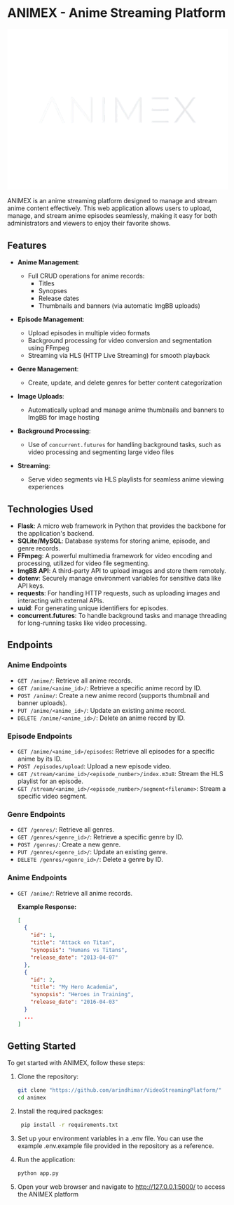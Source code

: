 # ANIMEX - Anime Streaming Platform

![ANIMEX Logo](https://github.com/arindhimar/VideoStreamingPlatform/blob/ANIMEX/static/images/Logo-NoBackgroud.png)

ANIMEX is an anime streaming platform designed to manage and stream anime content effectively. This web application allows users to upload, manage, and stream anime episodes seamlessly, making it easy for both administrators and viewers to enjoy their favorite shows.

## Features

- **Anime Management**:
  - Full CRUD operations for anime records:
    - Titles
    - Synopses
    - Release dates
    - Thumbnails and banners (via automatic ImgBB uploads)

- **Episode Management**:
  - Upload episodes in multiple video formats
  - Background processing for video conversion and segmentation using FFmpeg
  - Streaming via HLS (HTTP Live Streaming) for smooth playback

- **Genre Management**:
  - Create, update, and delete genres for better content categorization

- **Image Uploads**:
  - Automatically upload and manage anime thumbnails and banners to ImgBB for image hosting

- **Background Processing**:
  - Use of `concurrent.futures` for handling background tasks, such as video processing and segmenting large video files

- **Streaming**:
  - Serve video segments via HLS playlists for seamless anime viewing experiences

## Technologies Used

- **Flask**: A micro web framework in Python that provides the backbone for the application's backend.
- **SQLite/MySQL**: Database systems for storing anime, episode, and genre records.
- **FFmpeg**: A powerful multimedia framework for video encoding and processing, utilized for video file segmenting.
- **ImgBB API**: A third-party API to upload images and store them remotely.
- **dotenv**: Securely manage environment variables for sensitive data like API keys.
- **requests**: For handling HTTP requests, such as uploading images and interacting with external APIs.
- **uuid**: For generating unique identifiers for episodes.
- **concurrent.futures**: To handle background tasks and manage threading for long-running tasks like video processing.

## Endpoints

### Anime Endpoints

- `GET /anime/`: Retrieve all anime records.
- `GET /anime/<anime_id>/`: Retrieve a specific anime record by ID.
- `POST /anime/`: Create a new anime record (supports thumbnail and banner uploads).
- `PUT /anime/<anime_id>/`: Update an existing anime record.
- `DELETE /anime/<anime_id>/`: Delete an anime record by ID.

### Episode Endpoints

- `GET /anime/<anime_id>/episodes`: Retrieve all episodes for a specific anime by its ID.
- `POST /episodes/upload`: Upload a new episode video.
- `GET /stream/<anime_id>/<episode_number>/index.m3u8`: Stream the HLS playlist for an episode.
- `GET /stream/<anime_id>/<episode_number>/segment<filename>`: Stream a specific video segment.

### Genre Endpoints

- `GET /genres/`: Retrieve all genres.
- `GET /genres/<genre_id>/`: Retrieve a specific genre by ID.
- `POST /genres/`: Create a new genre.
- `PUT /genres/<genre_id>/`: Update an existing genre.
- `DELETE /genres/<genre_id>/`: Delete a genre by ID.

### Anime Endpoints

- `GET /anime/`: Retrieve all anime records.
  
  **Example Response:**
  ```json
  [
    {
      "id": 1,
      "title": "Attack on Titan",
      "synopsis": "Humans vs Titans",
      "release_date": "2013-04-07"
    },
    {
      "id": 2,
      "title": "My Hero Academia",
      "synopsis": "Heroes in Training",
      "release_date": "2016-04-03"
    }
    ...
  ]

## Getting Started

To get started with ANIMEX, follow these steps:

1. Clone the repository:
   ```bash
   git clone "https://github.com/arindhimar/VideoStreamingPlatform/"
   cd animex

2. Install the required packages:
   ```bash
    pip install -r requirements.txt

3. Set up your environment variables in a .env file. You can use the example .env.example file provided in the repository as a reference.

4. Run the application:
    ```bash
    python app.py
5. Open your web browser and navigate to http://127.0.0.1:5000/ to access the ANIMEX platform




